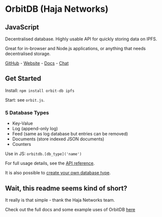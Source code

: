 # OrbitDB (Haja Networks)
## JavaScript

Decentralised database. Highly usable API for quickly storing data on IPFS.

Great for in-browser and Node.js applications, or anything that needs decentralised storage.

[GitHub](https://github.com/orbitdb) - [Website](https://orbitdb.org/) - [Docs](https://github.com/orbitdb/orbit-db#usage) - [Chat](https://gitter.im/orbitdb/Lobby)

## Get Started

Install: `npm install orbit-db ipfs`

Start: see `orbit.js`.

### 5 Database Types

- Key-Value
- Log (append-only log)
- Feed (same as log database but entries can be removed)
- Documents (store indexed JSON documents)
- Counters

Use in JS: `orbitdb.[db_type]('name')`

For full usage details, see the [API reference](https://github.com/orbitdb/orbit-db/blob/master/API.md).

It is also possible to [create your own database type](https://github.com/orbitdb/orbit-db/blob/master/GUIDE.md#custom-stores).

## Wait, this readme seems kind of short?

It really is that simple - thank the Haja Networks team.

Check out the full docs and some example uses of OrbitDB [here](https://github.com/orbitdb/orbit-db)